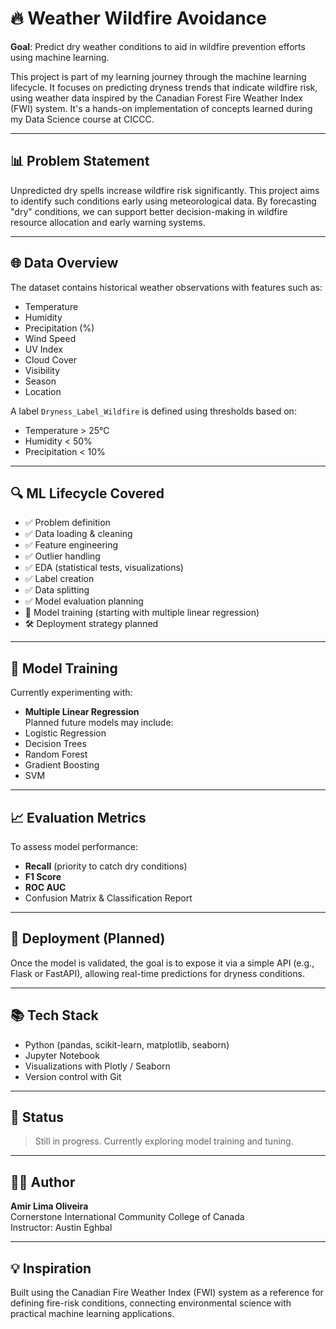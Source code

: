 # 🔥 Weather Wildfire Avoidance

**Goal**: Predict dry weather conditions to aid in wildfire prevention efforts using machine learning.

This project is part of my learning journey through the machine learning lifecycle. It focuses on predicting dryness trends that indicate wildfire risk, using weather data inspired by the Canadian Forest Fire Weather Index (FWI) system. It's a hands-on implementation of concepts learned during my Data Science course at CICCC.

---

## 📊 Problem Statement

Unpredicted dry spells increase wildfire risk significantly. This project aims to identify such conditions early using meteorological data. By forecasting "dry" conditions, we can support better decision-making in wildfire resource allocation and early warning systems.

---

## 🌐 Data Overview

The dataset contains historical weather observations with features such as:

- Temperature  
- Humidity  
- Precipitation (%)  
- Wind Speed  
- UV Index  
- Cloud Cover  
- Visibility  
- Season  
- Location  

A label `Dryness_Label_Wildfire` is defined using thresholds based on:
- Temperature > 25°C
- Humidity < 50%
- Precipitation < 10%

---

## 🔍 ML Lifecycle Covered

- ✅ Problem definition  
- ✅ Data loading & cleaning  
- ✅ Feature engineering  
- ✅ Outlier handling  
- ✅ EDA (statistical tests, visualizations)  
- ✅ Label creation  
- ✅ Data splitting  
- ✅ Model evaluation planning  
- 🔄 Model training (starting with multiple linear regression)  
- 🛠️ Deployment strategy planned  

---

## 🧠 Model Training

Currently experimenting with:

- **Multiple Linear Regression**  
Planned future models may include:
- Logistic Regression  
- Decision Trees  
- Random Forest  
- Gradient Boosting  
- SVM  

---

## 📈 Evaluation Metrics

To assess model performance:
- **Recall** (priority to catch dry conditions)  
- **F1 Score**  
- **ROC AUC**  
- Confusion Matrix & Classification Report  

---

## 🚀 Deployment (Planned)

Once the model is validated, the goal is to expose it via a simple API (e.g., Flask or FastAPI), allowing real-time predictions for dryness conditions.

---

## 📚 Tech Stack

- Python (pandas, scikit-learn, matplotlib, seaborn)
- Jupyter Notebook
- Visualizations with Plotly / Seaborn
- Version control with Git

---

## 📌 Status

> Still in progress. Currently exploring model training and tuning.

---

## 🧑‍🎓 Author

**Amir Lima Oliveira**  
Cornerstone International Community College of Canada  
Instructor: Austin Eghbal

---

## 💡 Inspiration

Built using the Canadian Fire Weather Index (FWI) system as a reference for defining fire-risk conditions, connecting environmental science with practical machine learning applications.

